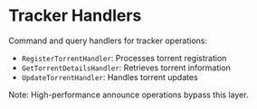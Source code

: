 # Tracker Handlers

Command and query handlers for tracker operations:

- `RegisterTorrentHandler`: Processes torrent registration
- `GetTorrentDetailsHandler`: Retrieves torrent information
- `UpdateTorrentHandler`: Handles torrent updates

Note: High-performance announce operations bypass this layer.